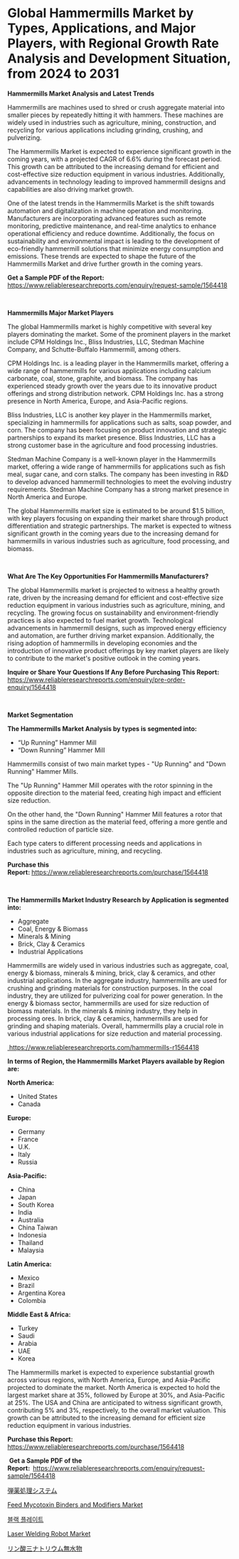 <p><h1>Global Hammermills Market by Types, Applications, and Major Players, with Regional Growth Rate Analysis and Development Situation, from 2024 to 2031</h1></p><p><strong>Hammermills Market Analysis and Latest Trends</strong></p>
<p><p>Hammermills are machines used to shred or crush aggregate material into smaller pieces by repeatedly hitting it with hammers. These machines are widely used in industries such as agriculture, mining, construction, and recycling for various applications including grinding, crushing, and pulverizing.</p><p>The Hammermills Market is expected to experience significant growth in the coming years, with a projected CAGR of 6.6% during the forecast period. This growth can be attributed to the increasing demand for efficient and cost-effective size reduction equipment in various industries. Additionally, advancements in technology leading to improved hammermill designs and capabilities are also driving market growth.</p><p>One of the latest trends in the Hammermills Market is the shift towards automation and digitalization in machine operation and monitoring. Manufacturers are incorporating advanced features such as remote monitoring, predictive maintenance, and real-time analytics to enhance operational efficiency and reduce downtime. Additionally, the focus on sustainability and environmental impact is leading to the development of eco-friendly hammermill solutions that minimize energy consumption and emissions. These trends are expected to shape the future of the Hammermills Market and drive further growth in the coming years.</p></p>
<p><strong>Get a Sample PDF of the Report:&nbsp;</strong> <a href="https://www.reliableresearchreports.com/enquiry/request-sample/1564418">https://www.reliableresearchreports.com/enquiry/request-sample/1564418</a></p>
<p>&nbsp;</p>
<p><strong>Hammermills Major Market Players</strong></p>
<p><p>The global Hammermills market is highly competitive with several key players dominating the market. Some of the prominent players in the market include CPM Holdings Inc., Bliss Industries, LLC, Stedman Machine Company, and Schutte-Buffalo Hammermill, among others.</p><p>CPM Holdings Inc. is a leading player in the Hammermills market, offering a wide range of hammermills for various applications including calcium carbonate, coal, stone, graphite, and biomass. The company has experienced steady growth over the years due to its innovative product offerings and strong distribution network. CPM Holdings Inc. has a strong presence in North America, Europe, and Asia-Pacific regions.</p><p>Bliss Industries, LLC is another key player in the Hammermills market, specializing in hammermills for applications such as salts, soap powder, and corn. The company has been focusing on product innovation and strategic partnerships to expand its market presence. Bliss Industries, LLC has a strong customer base in the agriculture and food processing industries.</p><p>Stedman Machine Company is a well-known player in the Hammermills market, offering a wide range of hammermills for applications such as fish meal, sugar cane, and corn stalks. The company has been investing in R&D to develop advanced hammermill technologies to meet the evolving industry requirements. Stedman Machine Company has a strong market presence in North America and Europe.</p><p>The global Hammermills market size is estimated to be around $1.5 billion, with key players focusing on expanding their market share through product differentiation and strategic partnerships. The market is expected to witness significant growth in the coming years due to the increasing demand for hammermills in various industries such as agriculture, food processing, and biomass.</p></p>
<p>&nbsp;</p>
<p><strong>What Are The Key Opportunities For Hammermills Manufacturers?</strong></p>
<p><p>The global Hammermills market is projected to witness a healthy growth rate, driven by the increasing demand for efficient and cost-effective size reduction equipment in various industries such as agriculture, mining, and recycling. The growing focus on sustainability and environment-friendly practices is also expected to fuel market growth. Technological advancements in hammermill designs, such as improved energy efficiency and automation, are further driving market expansion. Additionally, the rising adoption of hammermills in developing economies and the introduction of innovative product offerings by key market players are likely to contribute to the market's positive outlook in the coming years.</p></p>
<p><strong>Inquire or Share Your Questions If Any Before Purchasing This Report:</strong> <a href="https://www.reliableresearchreports.com/enquiry/pre-order-enquiry/1564418">https://www.reliableresearchreports.com/enquiry/pre-order-enquiry/1564418</a></p>
<p>&nbsp;</p>
<p><strong>Market Segmentation</strong></p>
<p><strong>The Hammermills Market Analysis by types is segmented into:</strong></p>
<p><ul><li>“Up Running” Hammer Mill</li><li>“Down Running” Hammer Mill</li></ul></p>
<p><p>Hammermills consist of two main market types - "Up Running" and "Down Running" Hammer Mills. </p><p>The "Up Running" Hammer Mill operates with the rotor spinning in the opposite direction to the material feed, creating high impact and efficient size reduction. </p><p>On the other hand, the "Down Running" Hammer Mill features a rotor that spins in the same direction as the material feed, offering a more gentle and controlled reduction of particle size. </p><p>Each type caters to different processing needs and applications in industries such as agriculture, mining, and recycling.</p></p>
<p><strong>Purchase this Report:&nbsp;</strong><a href="https://www.reliableresearchreports.com/purchase/1564418">https://www.reliableresearchreports.com/purchase/1564418</a></p>
<p>&nbsp;</p>
<p><strong>The Hammermills Market Industry Research by Application is segmented into:</strong></p>
<p><ul><li>Aggregate</li><li>Coal, Energy & Biomass</li><li>Minerals & Mining</li><li>Brick, Clay & Ceramics</li><li>Industrial Applications</li></ul></p>
<p><p>Hammermills are widely used in various industries such as aggregate, coal, energy & biomass, minerals & mining, brick, clay & ceramics, and other industrial applications. In the aggregate industry, hammermills are used for crushing and grinding materials for construction purposes. In the coal industry, they are utilized for pulverizing coal for power generation. In the energy & biomass sector, hammermills are used for size reduction of biomass materials. In the minerals & mining industry, they help in processing ores. In brick, clay & ceramics, hammermills are used for grinding and shaping materials. Overall, hammermills play a crucial role in various industrial applications for size reduction and material processing.</p></p>
<p><a href="https://www.reliableresearchreports.com/hammermills-r1564418">&nbsp;https://www.reliableresearchreports.com/hammermills-r1564418</a></p>
<p><strong>In terms of Region, the Hammermills Market Players available by Region are:</strong></p>
<p>
    <p> <strong> North America: </strong>
        <ul>
            <li>United States</li>
            <li>Canada</li>
        </ul>
        </p> 
    <p> <strong> Europe: </strong>
        <ul>
            <li>Germany</li>
            <li>France</li>
            <li>U.K.</li>
            <li>Italy</li>
            <li>Russia</li>
        </ul>
        </p> 
    <p> <strong> Asia-Pacific: </strong>
        <ul>
            <li>China</li>
            <li>Japan</li>
            <li>South Korea</li>
            <li>India</li>
            <li>Australia</li>
            <li>China Taiwan</li>
            <li>Indonesia</li>
            <li>Thailand</li>
            <li>Malaysia</li>
        </ul>
        </p> 
    <p> <strong> Latin America: </strong>
        <ul>
            <li>Mexico</li>
            <li>Brazil</li>
            <li>Argentina Korea</li>
            <li>Colombia</li>
        </ul>
        </p> 
    <p> <strong> Middle East & Africa: </strong>
        <ul>
            <li>Turkey</li>
            <li>Saudi</li>
            <li>Arabia</li>
            <li>UAE</li>
            <li>Korea</li>
        </ul>
    </p>
    </p>
<p><p>The Hammermills market is expected to experience substantial growth across various regions, with North America, Europe, and Asia-Pacific projected to dominate the market. North America is expected to hold the largest market share at 35%, followed by Europe at 30%, and Asia-Pacific at 25%. The USA and China are anticipated to witness significant growth, contributing 5% and 3%, respectively, to the overall market valuation. This growth can be attributed to the increasing demand for efficient size reduction equipment in various industries.</p></p>
<p><strong>Purchase this Report: </strong><a href="https://www.reliableresearchreports.com/purchase/1564418">https://www.reliableresearchreports.com/purchase/1564418</a></p>
<p>&nbsp;<strong>Get a Sample PDF of the Report:&nbsp;&nbsp;</strong><a href="https://www.reliableresearchreports.com/enquiry/request-sample/1564418">https://www.reliableresearchreports.com/enquiry/request-sample/1564418</a></p>
<p><strong></strong></p>
<p><p><a href="https://github.com/vlcostes/Market-Research-Report-List-1/blob/main/374471127094.md">弾薬処理システム</a></p><p><a href="https://issuu.com/reportprime-2/docs/feed-mycotoxin-binders-and-modifiers-market-size-2">Feed Mycotoxin Binders and Modifiers Market</a></p><p><a href="https://medium.com/@llanajer/%EB%B8%94%EB%9E%99-%ED%94%8C%EB%A0%88%EC%9D%B4%ED%8A%B8-%EC%8B%9C%EC%9E%A5-%EB%B6%84%EC%84%9D-%EA%B8%80%EB%A1%9C%EB%B2%8C-%EC%82%B0%EC%97%85-%EC%A0%84%EB%A7%9D-%EB%B0%8F-%EC%98%88%EC%B8%A1-2024-2031-f70f680223f6">블랙 플레이트</a></p><p><a href="https://github.com/brentleyjimmiealvaradoz4l1rea/Market-Research-Report-List-2/blob/main/laser-welding-robot-market.md">Laser Welding Robot Market</a></p><p><a href="https://medium.com/@nyahmertz1944/%E3%83%88%E3%83%AA%E3%83%8A%E3%83%88%E3%83%AA%E3%82%A6%E3%83%A0%E3%83%AA%E3%83%B3%E9%85%B8%E3%82%A2%E3%83%B3%E3%83%92%E3%83%89%E3%83%A9%E3%82%A4%E3%83%88%E3%81%AE%E5%B8%82%E5%A0%B4%E3%82%B7%E3%82%A7%E3%82%A2%E3%81%AE%E9%80%B2%E5%8C%96%E3%81%A8%E5%B8%82%E5%A0%B4%E6%88%90%E9%95%B7%E3%83%88%E3%83%AC%E3%83%B3%E3%83%892024%E5%B9%B4%E3%81%8B%E3%82%892031%E5%B9%B4-9d2e571fe6ee">リン酸三ナトリウム無水物</a></p></p>